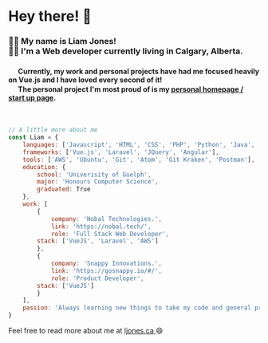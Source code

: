 <h1> Hey there! 👋 </h1>

<h3>  
	🧍‍♂️   My name is Liam Jones! <br>
	👨‍💻 I'm a Web developer currently living in Calgary, Alberta.  
</h3>

<h4>
	<img src="https://vuejs.org/images/logo.png" height="16"> Currently, my work and personal projects have had me focused heavily on Vue.js and I have loved every second of it! 
	<br>
	<img src="http://3.23.114.13/favicon.ico" height="16"> The personal project I'm most proud of is my <a href="https://github.com/Neptuniam/134-HomepageV2">personal homepage / start up page</a>.
</h4>
<br>

```javascript
// A little more about me
const Liam = {
    languages: ['Javascript', 'HTML', 'CSS', 'PHP', 'Python', 'Java', 'C'],
    frameworks: ['Vue.js', 'Laravel', 'JQuery', 'Angular'],
    tools: ['AWS', 'Ubuntu', 'Git', 'Atom', 'Git Kraken', 'Postman'],
    education: {
        school: 'Univerisity of Guelph',
        major: 'Honours Computer Science',
        graduated: True
    },
    work: [
        {
            company: 'Nobal Technologies.',
            link: 'https://nobal.tech/',
            role: 'Full Stack Web Developer',
	    stack: ['VueJS', 'Laravel', 'AWS']
        },
        {
            company: 'Snappy Innovations.',
            link: 'https://gosnappy.io/#/',
            role: 'Product Developer',
	    stack: ['VueJS']
        }
    ],
    passion: 'Always learning new things to take my code and general practices to the next level'
}
```

<p>
   Feel free to read more about me at <a href="https://ljones.ca" target="_blank"> ljones.ca </a> 😄
</p>
